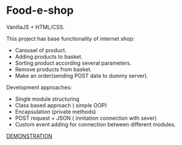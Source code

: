 # Food-e-shop

VanillaJS + HTML/CSS. 

This project has base functionality of internet shop: 
- Carousel of product. 
- Adding products to basket.
- Sorting product according several parameters. 
- Remove products from basket.
- Make an order(sending POST data to dummy server).

Development approaches:
- Single module structuring 
- Class based approach ( simple OOP)
- Encapsulation (private methods) 
- POST request + JSON ( innitation connection with sever)
- Custom event adding for connection between different modules.


[DEMONSTRATION](https://peoplecanfly1.github.io/food-e-shop/)
